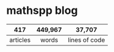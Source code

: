 # mathspp blog

<table class="stats-table">
    <thead>
        <tr>
            <th style="text-align: center;">417</th>
            <th style="text-align: center;">449,967</th>
            <th style="text-align: center;">37,707</th>
        </tr>
    </thead>
    <tbody>
        <tr>
            <td style="text-align: center;">articles</td>
            <td style="text-align: center;">words</td>
            <td style="text-align: center;">lines of code</td>
        </tr>
    </tbody>
</table>